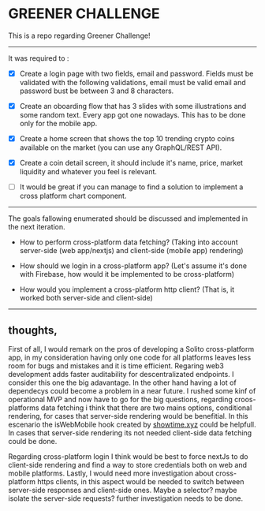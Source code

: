 # GREENER CHALLENGE

This is a repo regarding Greener Challenge!

---

It was required to :

- [x] Create a login page with two fields, email and password. Fields must be validated with the following validations, email must be valid email and password bust be between 3 and 8 characters.

- [x] Create an oboarding flow that has 3 slides with some illustrations and some random text. Every app got one nowadays. This has to be done only for the mobile app.
- [x] Create a home screen that shows the top 10 trending crypto coins available on the market (you can use any GraphQL/REST API).

- [x] Create a coin detail screen, it should include it's name, price, market liquidity and whatever you feel is relevant.

- [ ] It would be great if you can manage to find a solution to implement a cross platform chart component.

---

The goals fallowing enumerated should be discussed and implemented in the next iteration.

- How to perform cross-platform data fetching? (Taking into account server-side (web app/nextjs) and client-side (mobile app) rendering)

- How should we login in a cross-platform app? (Let's assume it's done with Firebase, how would it be implemented to be cross-platform)

- How would you implement a cross-platform http client? (That is, it worked both server-side and client-side)

---

## thoughts,

First of all, I would remark on the pros of developing a Solito cross-platform app, in my consideration having only one code for all platforms leaves less room for bugs and mistakes and it is time efficient.
Regaring web3 development adds faster auditability for descentralizated endpoints. I consider this one the big adavantage.
In the other hand having a lot of dependecys could become a problem in a near future.
I rushed some kinf of operational MVP and now have to go for the big questions,
regarding croos-platforms data fetching i think that there are two mains options, conditional rendering, for cases that server-side rendering would be benefitial. In this escenario the isWebMobile hook created by [showtime.xyz](https://github.com/showtime-xyz/showtime-frontend/blob/staging/packages/app/hooks/use-is-mobile-web.ts) could be helpfull. In cases that server-side rendering its not needed client-side data fetching could be done.

Regarding cross-platform login I think would be best to force nextJs to do client-side rendering and find a way to store credentials both on web and mobile platforms.
Lastly, I would need more investigation about cross-platform https clients, in this aspect would be needed to switch between server-side responses and client-side ones. Maybe a selector? maybe isolate the server-side requests? further investigation needs to be done.
